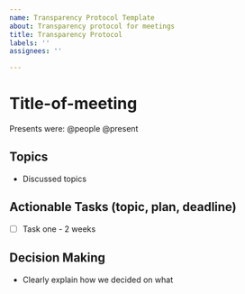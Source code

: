 ```yaml
---
name: Transparency Protocol Template
about: Transparency protocol for meetings
title: Transparency Protocol
labels: ''
assignees: ''

---
```


# Title-of-meeting
Presents were:
@people @present

## Topics
* Discussed topics

## Actionable Tasks (topic, plan, deadline)
* [ ] Task one - 2 weeks

## Decision Making
* Clearly explain how we decided on what
